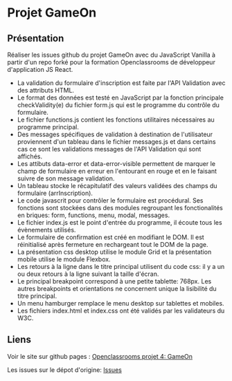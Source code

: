 # Projet GameOn
## Présentation
Réaliser les issues github du projet GameOn avec du JavaScript Vanilla à partir d'un repo forké pour la formation Openclassrooms de développeur d'application JS React.

* La validation du formulaire d'inscription est faite par l'API Validation avec des attributs HTML.
* Le format des données est testé en JavaScript par la fonction principale checkValidity(e) du fichier form.js qui est le programme du contrôle du formulaire.
* Le fichier functions.js contient les fonctions utilitaires nécessaires au programme principal.
* Des messages spécifiques de validation à destination de l'utilisateur proviennent d'un tableau dans le fichier messages.js et dans certains cas ce sont les validations messages de l'API Validation qui sont affichés.
* Les attibuts data-error et data-error-visible permettent de marquer le champ de formulaire en erreur en l'entourant en rouge et en le faisant suivre de son message validation.
* Un tableau stocke le récapitulatif des valeurs validées des champs du formulaire (arrInscription).
* Le code javascrit pour contrôler le formulaire est procédural. Ses fonctions sont stockées dans des modules regroupant les fonctionalités en briques: form, functions, menu, modal, messages.
* Le fichier index.js est le point d'entrée du programme, il écoute tous les évènements utilisés.
* Le formulaire de confirmation est créé en modifiant le DOM. Il est réinitialisé après fermeture en rechargeant tout le DOM de la page.
* La présentation css desktop utilise le module Grid et la présentation mobile utilise le module Flexbox.
* Les retours à la ligne dans le titre principal utilisent du  code css: il y a un ou deux retours à la ligne suivant la taille d'écran.
* Le principal breakpoint correspond à une petite tablette: 768px. Les autres breakpoints et orientations ne concernent unique la lisibilité du titre principal.
* Un menu hamburger remplace le menu desktop sur tablettes et mobiles.
* Les fichiers index.html et index.css ont été validés par les validateurs du W3C.

## Liens
Voir le site sur github pages : [Openclassrooms projet 4: GameOn](https://sferrer-dev.github.io/projet-4/starterOnly/index.html)

Les issues sur le dépot d'origine: [Issues](https://github.com/OpenClassrooms-Student-Center/GameOn-website-FR/issues)